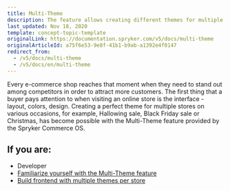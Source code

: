 ```yaml
---
title: Multi-Theme
description: The feature allows creating different themes for multiple stores on various occasions to attract customers' attention.
last_updated: Nov 18, 2020
template: concept-topic-template
originalLink: https://documentation.spryker.com/v5/docs/multi-theme
originalArticleId: a75f6e53-9e8f-41b1-b9ab-a1392e4f0147
redirect_from:
  - /v5/docs/multi-theme
  - /v5/docs/en/multi-theme
---
```


Every e-commerce shop reaches that moment when they need to stand out among competitors in order to attract more customers. The first thing that a buyer pays attention to when visiting an online store is the interface - layout, colors, design. Creating a perfect theme for multiple stores on various occasions, for example, Hallowing sale, Black Friday sale or Christmas, has become possible with the Multi-Theme feature provided by the Spryker Commerce OS.

## If you are:

<div class="mr-container">
    <div class="mr-list-container">
        <!-- col1 -->
        <div class="mr-col">
            <ul class="mr-list mr-list-green">
                <li class="mr-title">Developer</li>
                <li><a href="/docs/scos/user/features/{{page.version}}/multi-channel/multi-theme/multi-theme-feature-overview.html" class="mr-link">Familiarize yourself with the Multi-Theme feature</a></li>
                <li><a href="https://docs.spryker.com/docs/scos/dev/front-end-development/yves/front-end-builder-for-yves.html" class="mr-link">Build frontend with multiple themes per store</a></lli> 
            </ul>
        </div>
        </div>
</div>
